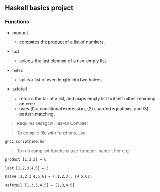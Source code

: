 ## Haskell basics project

### Functions

- product
  - computes the product of a list of numbers.

- last
  - selects the last element of a non-empty list.

- halve
  - splits a list of even length into two halves.

- safetail
  - returns the tail of a list, and maps empty list to itself rather returning an error.
  - uses (1) a conditional expression, (2) guarded equations, and (3) pattern matching.

> Requires Glasgow Haskell Compiler

> To compile file with functions, use:
  ```
  ghci scriptname.hs
  ```

> To run compiled functions use 'function-name <parameters>'. For e.g:
  ```
  product [1,2,3] = 6
  
  last [1,2,3,4,5] = 5
  
  halve [1,2,3,4,5,6] = ([1,2,3], [4,5,6])
  
  safetail [1,2,3,4,5] = [2,3,4,5]

  ```
